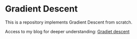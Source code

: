 # Gradient Descent
This is a repository implements Gradient Descent from scratch.

Access to my blog for deeper understanding: [Gradiet descent](https://loctv6.blogspot.com/2021/12/gradient-descent.html)